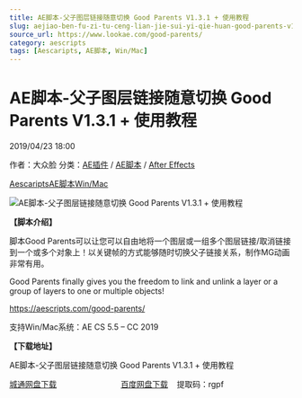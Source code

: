 ```yaml
---
title: AE脚本-父子图层链接随意切换 Good Parents V1.3.1 + 使用教程
slug: aejiao-ben-fu-zi-tu-ceng-lian-jie-sui-yi-qie-huan-good-parents-v1-3-1-shi-yong-jiao-cheng
source_url: https://www.lookae.com/good-parents/
category: aescripts
tags: [Aescaripts, AE脚本, Win/Mac]
---
```

# AE脚本-父子图层链接随意切换 Good Parents V1.3.1 + 使用教程

2019/04/23 18:00

作者：大众脸
分类：[AE插件](https://www.lookae.com/after-effects/aechajian/) / [AE脚本](https://www.lookae.com/after-effects/aescripts/) / [After Effects](https://www.lookae.com/after-effects/)

[Aescaripts](https://www.lookae.com/tag/aescaripts/)[AE脚本](https://www.lookae.com/tag/ae%e8%84%9a%e6%9c%ac/)[Win/Mac](https://www.lookae.com/tag/winmac/)

![AE脚本-父子图层链接随意切换 Good Parents V1.3.1 + 使用教程](https://www.lookae.com/wp-content/uploads/2019/04/Good-Parents.jpg "AE脚本-父子图层链接随意切换 Good Parents V1.3.1 + 使用教程-LookAE.com")

**【脚本介绍】**

脚本Good Parents可以让您可以自由地将一个图层或一组多个图层链接/取消链接到一个或多个对象上！以关键帧的方式能够随时切换父子链接关系，制作MG动画非常有用。

Good Parents finally gives you the freedom to link and unlink a layer or a group of layers to one or multiple objects!

https://aescripts.com/good-parents/

支持Win/Mac系统：AE CS 5.5 – CC 2019

**【下载地址】**

AE脚本-父子图层链接随意切换 Good Parents V1.3.1 + 使用教程

[城通网盘下载](https://lookae.ctfile.com/fs/680462-367735196)                             [百度网盘下载](https://pan.baidu.com/s/1eyKQljOqSL2F8mb8qqTXrg)    提取码：rgpf
